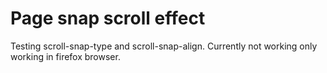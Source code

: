 # Page snap scroll effect

Testing scroll-snap-type and scroll-snap-align. Currently not working only working in firefox browser.
